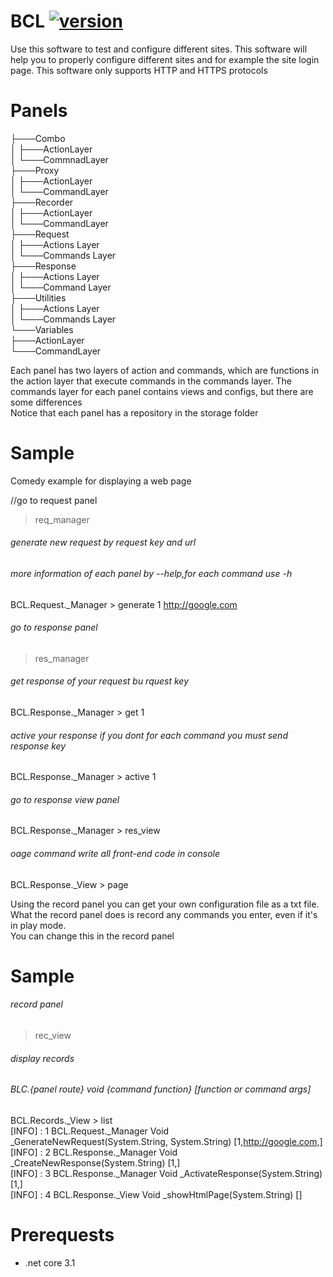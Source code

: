 # BCL [![version](https://img.shields.io/badge/version-1.0-green.svg)](https://semver.org)


Use this software to test and configure different sites. This software will help you to properly configure different sites and for example the site login page.
This software only supports HTTP and HTTPS protocols




# Panels
├───Combo  
│   ├───ActionLayer  
│   └───CommnadLayer  
├───Proxy  
│   ├───ActionLayer  
│   └───CommandLayer  
├───Recorder  
│   ├───ActionLayer  
│   └───CommandLayer  
├───Request  
│   ├───Actions Layer  
│   └───Commands Layer  
├───Response  
│   ├───Actions Layer  
│   └───Command Layer  
├───Utilities  
│   ├───Actions Layer  
│   └───Commands Layer  
└───Variables  
    ├───ActionLayer  
    └───CommandLayer  




Each panel has two layers of action and commands, which are functions in the action layer that execute commands in the commands layer.
The commands layer for each panel contains views and configs, but there are some differences  
Notice that each panel has a repository in the storage folder  
  
# Sample
Comedy example for displaying a web page  
  
//go to request panel  
> req_manager



###### generate new request by request key and url  
###### more information of each panel by --help,for each command use -h   
BCL.Request._Manager > generate 1 http://google.com  



###### go to response panel  
> res_manager
  
  
  
###### get response of your request bu rquest key  
BCL.Response._Manager > get 1  
  
  
  
###### active your response if you dont for each command you must send response key  
BCL.Response._Manager > active 1  
  
  
  
###### go to response view panel  
BCL.Response._Manager > res_view  
  
  
  
###### oage command write all front-end code in console  
BCL.Response._View > page    
  
  
  
  
  
Using the record panel you can get your own configuration file as a txt file.  
What the record panel does is record any commands you enter, even if it's in play mode.  
You can change this in the record panel  

# Sample
###### record panel  
> rec_view  


###### display records 
###### BLC.{panel route}  void {command function}  [function or command args]
BCL.Records._View > list  
[INFO] : 1      BCL.Request._Manager    Void _GenerateNewRequest(System.String, System.String)  [1,http://google.com,]  
[INFO] : 2      BCL.Response._Manager   Void _CreateNewResponse(System.String)  [1,]  
[INFO] : 3      BCL.Response._Manager   Void _ActivateResponse(System.String)   [1,]  
[INFO] : 4      BCL.Response._View      Void _showHtmlPage(System.String)       []  


# Prerequests
* .net core 3.1

